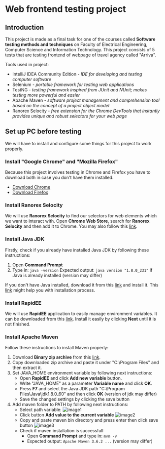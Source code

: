 # Web frontend testing project
## Introduction

This project is made as a final task for one of the courses called **Software testing methods and techniques** on Faculty of Electrical Engineering, Computer Science and Information Technology. This project consists of 5 tests that are testing frontend of webpage of travel agency called "Arriva".

Tools used in project:
* IntelliJ IDEA Community Edition - *IDE for developing and testing computer software*
* Selenium - *portable framework for testing web applications*
* TestNG - *testing framework inspired from JUnit and NUnit; makes testing more powerful and easier*
* Apache Maven - *software project management and comprehension tool based on the concept of a project object model*
* Ranorex Selocity - *free extension for the Chrome DevTools that instantly provides unique and robust selectors for your web page*

## Set up PC before testing

We will have to install and configure some things for this project to work properly.

### Install "Google Chrome" and "Mozilla Firefox"

Because this project involves testing in Chrome and Firefox you have to download both in case you don't have them installed.
* [Download Chrome](https://www.google.com/chrome/)
* [Download Firefox](https://www.mozilla.org/en-US/firefox/new/)

### Install Ranorex Selocity 

We will use **Ranorex Selocity** to find our selectors for web elements which we want to interact with. 
Open **Chrome Web Store**, search for **Ranorex Selocity** and then add it to Chrome. You may also follow this [link](https://chrome.google.com/webstore/search/ranorex%20selocity?hl=hr). 
  
### Install Java JDK

Firstly, check if you already have installed Java JDK by following these instructions:
1. Open **Command Prompt**
2. Type in: `java -version`
Expected output: `java version "1.8.0_231"` if Java is already installed (version may differ)

If you don't have Java installed, download it from this [link](https://www.oracle.com/java/technologies/javase-jdk8-downloads.html) and install it. This [link](https://www.swtestacademy.com/selenium-tutorial-java-junit/#install-java-jdk) might help you with installation process.

### Install RapidEE

We will use **RapidEE** application to easily manage environment variables. It can be downloaded from this [link](https://www.rapidee.com/en/download). Install it easily by clicking **Next** until it is not finished. 

### Install Apache Maven

Follow these instructions to install Maven properly:
1. Download **Binary zip archive** from this [link](https://maven.apache.org/download.cgi).
2. Copy downloaded zip archive and paste it under  "C:\Program Files" and then extract it.
3. Set JAVA_HOME environment variable by following next instructions:
   * Open **RapidEE** and click **Add new variable** button.
   * Write "JAVA_HOME" as a parameter **Variable name** and click **OK**.
   * Press **F7** and select the Java JDK path "C:\Program Files\Java\jdk1.8.0_60" and then click **OK** (version of jdk may differ)
   * Save the changed settings by clicking the save button
4. Add maven folder to PATH by following next instructions:
   * Select path variable:
   ![image1](https://224926-685269-raikfcquaxqncofqfm.stackpathdns.com/wp-content/uploads/2015/09/rapidee-set-path-variable.jpg "Select path variable")
   * Click button **Add value to the current variable**
   ![image2](https://224926-685269-raikfcquaxqncofqfm.stackpathdns.com/wp-content/uploads/2015/09/selenium-rapidee-add-variable.jpg "Add value to the current variable")
   * Copy and paste maven bin directory and press enter then click save button
   ![image3](https://224926-685269-raikfcquaxqncofqfm.stackpathdns.com/wp-content/uploads/2015/09/selenium-rapidee-save.jpg "Copy and paste maven bin directory")
   * Check if maven installation is successfull
	   * Open **Command Prompt** and type in: `mvn -v`
	   * Expected output: `Apache Maven 3.6.2 ...` (version may differ)


















